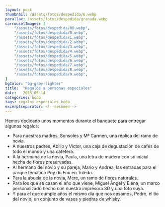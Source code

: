 ```yaml
---
layout: post
thumbnail: /assets/fotos/despedida/6.webp
parallax: /assets/fotos/despedida/granada.webp
carrouselImages: [
	"/assets/fotos/despedida/00.webp",
	"/assets/fotos/despedida/0.webp",
	"/assets/fotos/despedida/1.webp",
	"/assets/fotos/despedida/2.webp",
	"/assets/fotos/despedida/3.webp",
	"/assets/fotos/despedida/4.webp",
	"/assets/fotos/despedida/5.webp",
	"/assets/fotos/despedida/6.webp",
	"/assets/fotos/despedida/7.webp",
	"/assets/fotos/despedida/8.webp",
	"/assets/fotos/despedida/9.webp",
]
bgColor: "bg-gray-lighter"
title:  "Regalos a personas especiales"
date:   2023-05-14
categories: boda
tags: regalos especiales boda
excerptseparator: <!--resumen-->
---
```


Hemos dedicado unos momentos durante el banquete para entregar algunos regalos:

- Para nuestras madres, Sonsoles y Mª Carmen, una réplica del ramo de novia.
- A nuestros padres, Abilio y Víctor, una caja de degustación de cafés de todo el mundo y una cafetera.
- A la hermana de la novia, Paula, una letra de madera con su inicial hecha de flores preservadas.
- Al hermano del novio y su pareja, Mario y Andrea, las entradas para el parque temático Puy du Fou en Toledo.
- Para la abuela de la novia, Mere, un ramo de flores naturales.
- Para los que se casan el año que viene, Miguel Ángel y Elena, un marco personalizado hecho con nuestra impresora 3D y una foto suya.
- Y para el que cumple años el mismo día que nos casamos, Pedro, el tío del novio, un conjunto de vasos y piedras de whisky.
